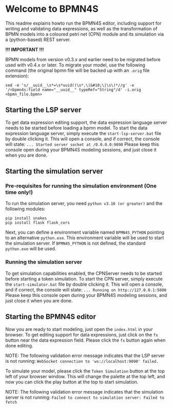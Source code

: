 # Welcome to BPMN4S

This readme explains howto run the BPMN4S editor, including support for writing and validating data expressions, as well as the transformation of BPMN models into a coloured petri net (CPN) module and its simulation via a (python-based) REST server.

**!!! IMPORTANT !!!**

BPMN models from version v0.3.x and earlier need to be migrated before used with v0.4.x or later.
To migrate your model, use the following command (the original bpmn file will be backed up with an `.orig` file extension):

```
sed -e 's/__uuid__\s*=\s*uuid()\s*,\(&#10;\|\s\)*//g' -e '/<bpmn4s:field name="__uuid__" typeRef="String"/d' -i.orig <bpmn_file.bpmn>
```

## Starting the LSP server

To get data expression editing support, the data expression language server needs to be started before loading a bpmn model.
To start the data expression language server, simply execute the `start-lsp-server.bat` file by double clicking it.
This will open a console, and if correct, the console will state: `... Started server socket at /0.0.0.0:9090`
Please keep this console open during your BPMN4S modeling sessions, and just close it when you are done.

## Starting the simulation server

### Pre-requisites for running the simulation environment (One time only!)
To run the simulation server, you need ``python v3.10 (or greater)`` and the following modules:

```
pip install snakes 
pip install flask flask_cors
```

Next, you can define a environment variable named ``BPMN4S_PYTHON`` pointing to an alternative ``python.exe``.
This environment variable will be used to start the simulation server.
If ``BPMN4S_PYTHON`` is not defined, the standard ``python.exe`` will be used.


### Running the simulation server

To get simulation capabilities enabled, the CPNServer needs to be started before starting a token simulation.
To start the CPN server, simply execute the `start-simulator.bat` file by double clicking it.
This will open a console, and if correct, the console will state: `... Running on http://127.0.0.1:5000`
Please keep this console open during your BPMN4S modeling sessions, and just close it when you are done.

## Starting the BPMN4S editor

Now you are ready to start modeling, just open the `index.html` in your browser.
To get editing support for data expressions, just click on the `fx` button near the data expression field.
Please click the `fx` button again when done editing.

NOTE: The following validation error message indicates that the LSP server is not running:
      `WebSocket connection to 'ws://localhost:9090' failed.`

To simulate your model, please click the `Token Simulation` button at the top left of your browser window.
This will change the palette at the top left, and now you can click the play button at the top to start simulation.

NOTE: The following validation error message indicates that the simulation server is not running:
      `Failed to connect to simulation server: Failed to fetch`